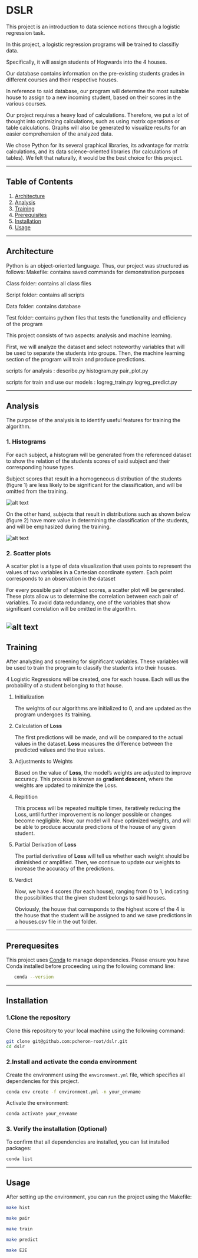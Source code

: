 # DSLR

This project is an introduction to data science notions through a logistic regression task. 

In this project, a logistic regression programs will be trained to classifiy data.

Specifically, it will assign students of Hogwards into the 4 houses.

Our database contains information on the pre-existing students grades in different courses and their respective houses.

In reference to said database, our program will determine the most suitable house to assign to a new incoming student, based on their scores in the various courses.

Our project requires a heavy load of calculations. Therefore, we put a lot of thought into optimizing calculations, such as using matrix operations or table calculations. Graphs will also be generated to visualize results for an easier comprehension of the analyzed data.

We chose Python for its several graphical libraries, its advantage for matrix calculations, and its data science-oriented libraries (for calculations of tables). We felt that naturally, it would be the best choice for this project.

---

## Table of Contents

1. [Architecture](#architecture)
2. [Analysis](#analysis)
3. [Training](#training)
3. [Prerequisites](#prerequisites)
4. [Installation](#installation)
5. [Usage](#usage)

---
## Architecture

Python is an object-oriented language. Thus, our project was structured as follows:
Makefile: contains saved commands for demonstration purposes

Class folder: contains all class files

Script folder: contains all scripts

Data folder: contains database

Test folder: contains python files that tests the functionality and efficiency of the program


This project consists of two aspects: analysis and machine learning.

First, we will analyze the dataset and select noteworthy variables that will be used to separate the students into groups. Then, the machine learning section of the program will train and produce predictions.

scripts for analysis :
   describe.py
   histogram.py
   pair_plot.py

scripts for train and use our models :
   logreg_train.py
   logreg_predict.py

---
## Analysis

The purpose of the analysis is to identify useful features for training the algorithm.

### 1. Histograms
For each subject, a histogram will be generated from the referenced dataset to show the relation of the students scores of said subject and their corresponding house types.

Subject scores that result in a homogeneous distribution of the students (figure 1) are less likely to be significant for the classification, and will be omitted from the training.

![alt text](charts/figure1.png)

On the other hand, subjects that result in distributions such as shown below (figure 2) have more value in determining the classification of the students, and will be emphasized during the training.

![alt text](charts/figure2.png)

### 2. Scatter plots

A scatter plot is a type of data visualization that uses points to represent the values of two variables in a Cartesian coordinate system. Each point corresponds to an observation in the dataset

For every possible pair of subject scores, a scatter plot will be generated. These plots allow us to determine the correlation between each pair of variables. To avoid data redundancy, one of the variables that show significant correlation will be omitted in the algorithm.

![alt text](charts/figure3.png)
---

## Training

After analyzing and screening for significant variables. These variables will be used to train the program to classify the students into their houses.

4 Logistic Regressions will be created, one for each house. Each will us the probability of a student belonging to that house.

1. Initialization
    
    The weights of our algorithms are initialized to 0, and are updated as the program undergoes its training.
    
2. Calculation of **Loss**
    
    The first predictions will be made, and will be compared to the actual values in the dataset. **Loss** measures the difference between the predicted values and the true values.
    
3. Adjustments to Weights
    
    Based on the value of **Loss**, the model’s weights are adjusted to improve accuracy. This process is known as **gradient descent**, where the weights are updated to minimize the Loss.
    
4. Repitition
    
    This process will be repeated multiple times, iteratively reducing the Loss, until further improvement is no longer possible or changes become negligible. Now, our model will have optimized weights, and will be able to produce accurate predictions of the house of any given student.
    
5. Partial Derivation of **Loss**
    
    The partial derivative of **Loss** will tell us whether each weight should be diminished or amplified. Then, we continue to update our weights to increase the accuracy of the predictions.
    
6. Verdict
    
    Now, we have 4 scores (for each house), ranging from 0 to 1, indicating the possibilities that the given student belongs to said houses.
    
    Obviously, the house that corresponds to the highest score of the 4 is the house that the student will be assigned to and we save predictions in a houses.csv file in the out folder.

---

## Prerequesites

This project uses [Conda](https://docs.conda.io/projects/conda/en/latest/user-guide/install/index.html) to manage dependencies. Please ensure you have Conda installed before proceeding using the following command line:

```bash
   conda --version
```

---

## Installation

### 1.Clone the repository

Clone this repository to your local machine using the following command:

```bash
git clone git@github.com:pcheron-root/dslr.git
cd dslr
```

### 2.Install and activate the conda environment

Create the environment using the `environment.yml` file, which specifies all dependencies for this project.

```bash
conda env create -f environment.yml -n your_envname
```

Activate the environment:

```bash
conda activate your_envname
```

### 3. Verify the installation (Optional)

To confirm that all dependencies are installed, you can list installed packages:

```bash
conda list
```

---

## Usage

After setting up the environment, you can run the project using the Makefile:

```bash
make hist

make pair

make train

make predict

make E2E
```

